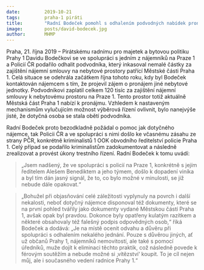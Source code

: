 ```yaml
---
date:         2019-10-21
tags:         praha-1 piráti
title:        "Radní Bodeček pomohl s odhalením podvodných nabídek pronájmu na Praze 1"
image: 	      posts/david-bodecek.jpg
author:       MHMP
---
```


Praha, 21. října 2019 – Pirátskému radnímu pro majetek a bytovou politiku Prahy 1 Davidu Bodečkovi se ve spolupráci s jedním z nájemníků na Praze 1 a Policií ČR podařilo odhalit podvodníka, který inkasoval nemalé částky za zajištění nájemní smlouvy na nebytové prostory patřící Městské části Praha 1. Celá situace se odehrála začátkem října tohoto roku, kdy byl Bodeček kontaktován nájemcem s tím, že projevil zájem o pronájem jiné nebytové jednotky. Podvodníkovi zaplatil celkem 120 tisíc za zajištění nájemní smlouvy k nebytovému prostoru na Praze 1. Tento prostor totiž aktuálně Městská část Praha 1 nabízí k pronájmu. Vzhledem k nastaveným mechanismům vylučujícím možnost výběrová řízení ovlivnit, bylo nanejvýše jisté, že dotyčná osoba se stala obětí podvodníka.

Radní Bodeček proto bezodkladně požádal o pomoc jak dotyčného nájemce, tak Policii ČR a ve spolupráci s nimi došlo ke včasnému zásahu ze strany PČR, konkrétně kriminalistů 1 OOK obvodního ředitelství policie Praha 1. Celý případ se podařilo kriminalistům zadokumentovat a následně zrealizovat a provést úkony trestního řízení. Radní Bodeček k tomu uvádí: 

> „Jsem nadšený, že ve spolupráci s policií na Praze 1, konkrétně s jejím ředitelem Alešem Benediktem a jeho týmem, došlo k dopadení viníka a byl tím dán jasný signál, že to, co bylo možné v minulosti, se již nebude dále opakovat.“

> „Bohužel při objasňování celé záležitosti vyplynuly na povrch i další nekalosti, neboť dotyčný nájemce disponoval též dokumenty, které se na první pohled tvářily jako dokumenty vydané Městskou částí Praha 1, avšak opak byl pravdou. Dokonce byly opatřeny kulatým razítkem a některé obsahovaly též falešný podpis odpovědných osob,“ říká Bodeček a dodává: „Je na místě ocenit odvahu a důvěru při spolupráci s odhalením nekalého jednání. Pouze s důvěrou jiných, ať už občanů Prahy 1, nájemníků nemovitostí, ale také s pomocí úředníků, muže dojít k eliminaci těchto praktik, což následně povede k férovým soutěžím a nebude možné si ‚vítězství‘ koupit. To je cíl nejen můj, ale i současného vedení radnice Prahy 1.“
